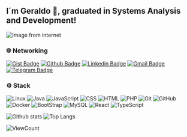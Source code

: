 ## I´m Geraldo :wave:, graduated in Systems Analysis and Development!

![Image from internet](https://png.pngtree.com/thumb_back/fw800/back_our/20190614/ourmid/pngtree-dark-blue-map-business-finance-taobao-background-image_121829.jpg)

### 🌐 Networking
[![Gist Badge](https://img.shields.io/badge/-Gist-555859?style=flat-square&logo=Github&logoColor=white&link=https://gist.github.com/gmarink)](https://gist.github.com/gmarink)
[![Github Badge](https://img.shields.io/badge/-Github-000?style=flat-square&logo=Github&logoColor=white&link=https://github.com/gmarink)](https://github.com/gmarink)
[![Linkedin Badge](https://img.shields.io/badge/-LinkedIn-blue?style=flat-square&logo=Linkedin&logoColor=white&link=https://www.linkedin.com/in/geraldomarinkfilho/)](https://www.linkedin.com/in/geraldomarinkfilho/)
[![Gmail Badge](https://img.shields.io/badge/-Gmail-c14438?style=flat-square&logo=Gmail&logoColor=white&link=mailto:gmarink@gmail.com)](mailto:gmarink@gmail.com)
[![Telegram Badge](https://img.shields.io/badge/-Telegram-1ca0f1?style=flat-square&labelColor=1ca0f1&logo=telegram&logoColor=white&link=https://t.me/gmarink/)](https://t.me/gmarink/)

 
 
### ⚙️ Stack
![Linux](https://img.shields.io/badge/-Linux-555859?style=flat-square&logoColor=fff&logo=linux)
![Java](https://img.shields.io/badge/-Java-FF0000?style=flat-square&logo=Java&logoColor=white&link=https://www.java.com/pt_BR/)
![JavaScript](http://img.shields.io/badge/-Javascript-C5C204?style=flat-square&logo=Javascript&logoColor=white&link=https://www.javascript.com/)
![CSS](http://img.shields.io/badge/-CSS-0000FF?style=flat-square&logo=CSS3&logoColor=white&https://developer.mozilla.org/pt-BR/docs/Web/CSS)
![HTML](http://img.shields.io/badge/-HTML-E88726?style=flat-square&logo=HTML5&logoColor=white&link=https://developer.mozilla.org/pt-BR/docs/Web/HTML)
![PHP](http://img.shields.io/badge/-PHP-0000FF?style=flat-square&logo=php&logoColor=white&link=https://www.php.net/)
![Git](https://img.shields.io/badge/-Git-FF0000?style=flat-square&logo=git&logoColor=white&link=https://git-scm.com)
![GitHub](https://img.shields.io/badge/-GitHub-000?style=flat-square&logo=github&logoColor=white&link=https://github.com)
![Docker](https://img.shields.io/badge/-Docker-0000FF?style=flat-square&logo=docker&logoColor=white&link=https://www.docker.com/)
![BootStrap](https://img.shields.io/badge/-Bootstrap-0000FF?style=flat-square&logo=bootstrap&logoColor=white&link=https://getbootstrap.com/)
![MySQL](https://img.shields.io/badge/-MySQL-0000FF?style=flat-square&logo=MySQL&logoColor=white&link=https://www.mysql.com/)
![React](https://img.shields.io/badge/-React-0000FF?style=flat-square&logo=react&logoColor=white&link=https://pt-br.reactjs.org)
![TypeScript](https://img.shields.io/badge/-TypeScript-0000FF?style=flat-square&logo=typescript&logoColor=white&link=https://www.typescriptlang.org/)



![Github stats](https://github-readme-stats.vercel.app/api?username=gmarink&show_icons=true&theme=dracula)
![Top Langs](https://github-readme-stats.vercel.app/api/top-langs/?username=gmarink&layout=compact&theme=dracula)

![ViewCount](https://views.whatilearened.today/views/github/gmarink/views.svg)
